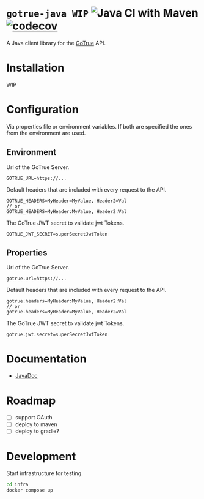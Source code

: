 # `gotrue-java WIP` ![Java CI with Maven](https://github.com/supabase/gotrue-java/workflows/Java%20CI%20with%20Maven/badge.svg?branch=master) [![codecov](https://codecov.io/gh/supabase/gotrue-java/branch/master/graph/badge.svg?token=V2T6WRH9CB)](https://codecov.io/gh/supabase/gotrue-java)

A Java client library for the [GoTrue](https://github.com/supabase/gotrue) API.

# Installation

WIP

# Configuration

Via properties file or environment variables. If both are specified the ones from the environment are used.

## Environment

Url of the GoTrue Server.

```environment
GOTRUE_URL=https://...
```

Default headers that are included with every request to the API.

```environment
GOTRUE_HEADERS=MyHeader=MyValue, Header2=Val
// or
GOTRUE_HEADERS=MyHeader:MyValue, Header2:Val
```

The GoTrue JWT secret to validate jwt Tokens.

```environment
GOTRUE_JWT_SECRET=superSecretJwtToken
```

## Properties

Url of the GoTrue Server.

```properties
gotrue.url=https://...
```

Default headers that are included with every request to the API.

```properties
gotrue.headers=MyHeader:MyValue, Header2:Val
// or
gotrue.headers=MyHeader=MyValue, Header2=Val
```

The GoTrue JWT secret to validate jwt Tokens.

```properties
gotrue.jwt.secret=superSecretJwtToken
```

# Documentation

- [JavaDoc](https://supabase.github.io/gotrue-java/)

# Roadmap

- [ ] support OAuth
- [ ] deploy to maven
- [ ] deploy to gradle?

# Development

Start infrastructure for testing.

```bash
cd infra
docker compose up
```
